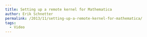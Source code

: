 ```yaml
---
title: Setting up a remote kernel for Mathematica
author: Erik Schnetter
permalink: /2013/11/setting-up-a-remote-kernel-for-mathematica/
tags:
  - Video
---
```

